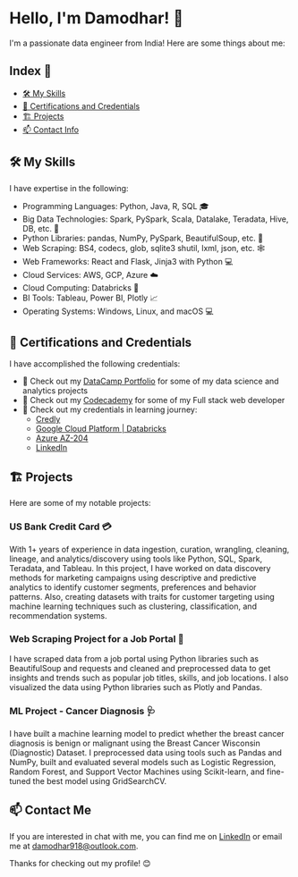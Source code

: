 # Hello, I'm Damodhar! 👋

I'm a passionate data engineer from India! Here are some things about me:

## Index 📑
- [🛠️ My Skills](#%EF%B8%8F-my-skills)
- [🌱 Certifications and Credentials](#-certifications-and-credentials)
- [🏗️ Projects](#%EF%B8%8F-projects)
- [📫 Contact Info](#-contact-me)

## 🛠️ My Skills
I have expertise in the following:

- Programming Languages: Python, Java, R, SQL 🎓
- Big Data Technologies: Spark, PySpark, Scala, Datalake, Teradata, Hive, DB, etc. 🚀
- Python Libraries: pandas, NumPy, PySpark, BeautifulSoup, etc. 🐍
- Web Scraping: BS4, codecs, glob, sqlite3 shutil, lxml, json, etc. 🕸️
- Web Frameworks: React and Flask, Jinja3 with Python 💻
- Cloud Services: AWS, GCP, Azure ☁️
- Cloud Computing: Databricks 🚀
- BI Tools: Tableau, Power BI, Plotly 📈
- Operating Systems: Windows, Linux, and macOS 💻

## 🌱 Certifications and Credentials
I have accomplished the following credentials:

- 📝 Check out my [DataCamp Portfolio](https://www.datacamp.com/portfolio/jdamodhar) for some of my data science and analytics projects
- 📝 Check out my [Codecademy](https://www.codecademy.com/profiles/damodhar918) for some of my Full stack web developer
- 🔘 Check out my credentials in learning journey:
  - [Credly](https://www.credly.com/users/damodhar-jangam.7b2d1e73/badges)
  - [Google Cloud Platform | Databricks](https://google.accredible.com/profile/damodhar918/wallet)
  - [Azure AZ-204](https://learn.microsoft.com/en-us/users/damodhar918/credentials/b0a1bfb6c2587d7a)
  - [LinkedIn](https://www.linkedin.com/in/damodhar918)

## 🏗️ Projects
Here are some of my notable projects:

### US Bank Credit Card 💳
With 1+ years of experience in data ingestion, curation, wrangling, cleaning, lineage, and analytics/discovery using tools like Python, SQL, Spark, Teradata, and Tableau. In this project, I have worked on data discovery methods for marketing campaigns using descriptive and predictive analytics to identify customer segments, preferences and behavior patterns. Also, creating datasets with traits for customer targeting using machine learning techniques such as clustering, classification, and recommendation systems. 

### Web Scraping Project for a Job Portal 🏢
I have scraped data from a job portal using Python libraries such as BeautifulSoup and requests and cleaned and preprocessed data to get insights and trends such as popular job titles, skills, and job locations. I also visualized the data using Python libraries such as Plotly and Pandas.

### ML Project - Cancer Diagnosis 🩺
I have built a machine learning model to predict whether the breast cancer diagnosis is benign or malignant using the Breast Cancer Wisconsin (Diagnostic) Dataset. I preprocessed data using tools such as Pandas and NumPy, built and evaluated several models such as Logistic Regression, Random Forest, and Support Vector Machines using Scikit-learn, and fine-tuned the best model using GridSearchCV.

## 📫 Contact Me
If you are interested in chat with me, you can find me on [LinkedIn](https://www.linkedin.com/in/damodhar918) or email me at damodhar918@outlook.com.

Thanks for checking out my profile! 😊
